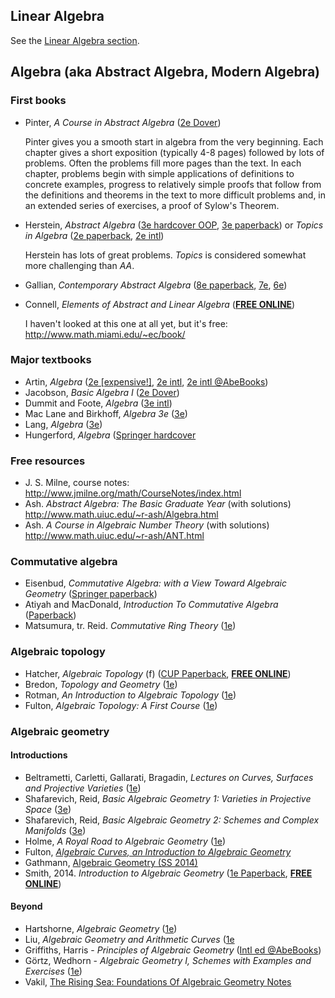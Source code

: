 
## Linear Algebra

See the [Linear Algebra section](LinearAlgebra.md).

## Algebra (aka Abstract Algebra, Modern Algebra)

### First books

- Pinter, *A Course in Abstract Algebra* ([2e Dover](https://smile.amazon.com/dp/0486474178/))

  Pinter gives you a smooth start in algebra from the very beginning. Each chapter gives a short exposition (typically 4-8 pages) followed by lots of problems. Often the problems fill more pages than the text. In each chapter, problems begin with simple applications of definitions to concrete examples, progress to relatively simple proofs that follow from the definitions and theorems in the text to more difficult problems and, in an extended series of exercises, a proof of Sylow's Theorem.

- Herstein, *Abstract Algebra* ([3e hardcover OOP](https://smile.amazon.com/dp/0133745627/), [3e paperback](https://smile.amazon.com/dp/0471368792/)) or *Topics in Algebra* ([2e paperback](https://smile.amazon.com/dp/0471010901/), [2e intl](http://www.abebooks.com/products/isbn/9788126510184?cm_sp=bdp-_-9788126510184-_-isbn10))

  Herstein has lots of great problems. *Topics* is considered somewhat more challenging than *AA*.

- Gallian, *Contemporary Abstract Algebra* ([8e paperback](https://smile.amazon.com/dp/8131520749/), [7e](https://smile.amazon.com/dp/0547165099/), [6e](https://smile.amazon.com/dp/0618514716/))

- Connell, *Elements of Abstract and Linear Algebra* ([**FREE ONLINE**](http://www.math.miami.edu/~ec/book/))

  I haven't looked at this one at all yet, but it's free: http://www.math.miami.edu/~ec/book/

### Major textbooks

- Artin, *Algebra* ([2e [expensive!]](https://smile.amazon.com/dp/0132413779/), [2e intl](https://smile.amazon.com/dp/9332549834/), [2e intl @AbeBooks](http://www.abebooks.com/servlet/SearchResults?an=Michael%20Artin&bi=0&bx=off&ds=30&n=100121501&recentlyadded=all&sortby=17&tn=Algebra))
- Jacobson, *Basic Algebra I* ([2e Dover](https://smile.amazon.com/dp/0486471896/))
- Dummit and Foote, *Algebra* ([3e intl](https://smile.amazon.com/dp/8126532289/))
- Mac Lane and Birkhoff, *Algebra 3e* ([3e](https://smile.amazon.com/dp/0821816462/))
- Lang, *Algebra* ([3e](https://smile.amazon.com/dp/038795385X/))
- Hungerford, *Algebra* ([Springer hardcover](https://smile.amazon.com/dp/0387905189/)

### Free resources

* J. S. Milne, course notes: http://www.jmilne.org/math/CourseNotes/index.html
* Ash. *Abstract Algebra: The Basic Graduate Year* (with solutions) http://www.math.uiuc.edu/~r-ash/Algebra.html
* Ash. *A Course in Algebraic Number Theory* (with solutions) http://www.math.uiuc.edu/~r-ash/ANT.html

### Commutative algebra

- Eisenbud, *Commutative Algebra: with a View Toward Algebraic Geometry* ([Springer paperback](https://smile.amazon.com/dp/0387942696/))
- Atiyah and MacDonald, *Introduction To Commutative Algebra* ([Paperback](https://smile.amazon.com/dp/0201407515/))
- Matsumura, tr. Reid. *Commutative Ring Theory* ([1e](https://smile.amazon.com/dp/0521367646/))

### Algebraic topology

- Hatcher, *Algebraic Topology* (f) ([CUP Paperback](https://smile.amazon.com/dp/0521795400/), [**FREE ONLINE**](https://www.math.cornell.edu/~hatcher/AT/ATpage.html))
- Bredon, *Topology and Geometry* ([1e](https://smile.amazon.com/Topology-Geometry-Graduate-Texts-Mathematics/dp/0387979263/))
- Rotman, *An Introduction to Algebraic Topology* ([1e](https://smile.amazon.com/dp/0387966781/))
- Fulton, *Algebraic Topology: A First Course* ([1e](https://smile.amazon.com/dp/0387943277/))

### Algebraic geometry

#### Introductions
- Beltrametti, Carletti, Gallarati, Bragadin, *Lectures on Curves, Surfaces and Projective Varieties* ([1e](https://smile.amazon.com/dp/3037190647/))
- Shafarevich, Reid, *Basic Algebraic Geometry 1: Varieties in Projective Space* ([3e](https://smile.amazon.com/dp/3642379559/))
- Shafarevich, Reid, *Basic Algebraic Geometry 2: Schemes and Complex Manifolds* ([3e](https://smile.amazon.com/dp/3642380093/))
- Holme, *A Royal Road to Algebraic Geometry* ([1e](https://smile.amazon.com/dp/3642192246/))
- Fulton, [*Algebraic Curves, an Introduction to Algebraic Geometry*](http://www.math.lsa.umich.edu/~wfulton/CurveBook.pdf)
- Gathmann, [Algebraic Geometry (SS 2014)](http://www.mathematik.uni-kl.de/agag/mitglieder/professoren/gathmann/notes/alggeom/)
- Smith, 2014. *Introduction to Algebraic Geometry* ([1e Paperback](https://www.amazon.com/Introduction-Algebraic-Geometry-Justin-Smith/dp/1503381536), [**FREE ONLINE**](http://www.five-dimensions.org/Textbooks/))

#### Beyond
- Hartshorne, *Algebraic Geometry* ([1e](https://smile.amazon.com/Algebraic-Geometry-Graduate-Texts-Mathematics/dp/0387902449/))
- Liu, *Algebraic Geometry and Arithmetic Curves* ([1e](https://smile.amazon.com/dp/0199202494/)
- Griffiths, Harris - *Principles of Algebraic Geometry* ([Intl ed @AbeBooks](http://www.abebooks.com/products/isbn/9788126546510?cm_sp=bdp-_-9788126546510-_-isbn10))
- Görtz, Wedhorn - *Algebraic Geometry I, Schemes with Examples and Exercises* ([1e](https://smile.amazon.com/dp/3834806765/))
- Vakil, [The Rising Sea: Foundations Of Algebraic Geometry Notes](https://math.stanford.edu/~vakil/216blog/)

